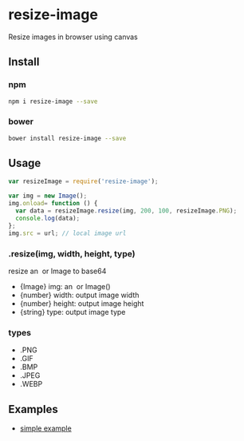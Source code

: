 # resize-image
Resize images in browser using canvas

## Install

### npm

```sh
npm i resize-image --save
```

### bower

```sh
bower install resize-image --save
```

## Usage

```javascript
var resizeImage = require('resize-image');

var img = new Image();
img.onload= function () {
  var data = resizeImage.resize(img, 200, 100, resizeImage.PNG);
  console.log(data);
};
img.src = url; // local image url
```

### .resize(img, width, height, type)

resize an <img> or Image to base64

- {Image}  img:    an <img> or Image()
- {number} width:  output image width
- {number} height: output image height
- {string} type:   output image type

### types

- .PNG
- .GIF
- .BMP
- .JPEG
- .WEBP

## Examples

- [simple example](https://github.com/csbun/resize-image/tree/master/example)
